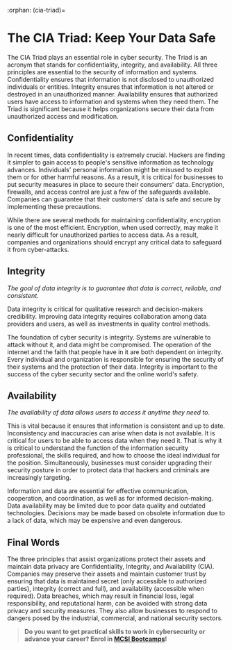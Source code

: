 :orphan:
(cia-triad)=

# The CIA Triad: Keep Your Data Safe

The CIA Triad plays an essential role in cyber security. The Triad is an acronym that stands for confidentiality, integrity, and availability. All three principles are essential to the security of information and systems. Confidentiality ensures that information is not disclosed to unauthorized individuals or entities. Integrity ensures that information is not altered or destroyed in an unauthorized manner. Availability ensures that authorized users have access to information and systems when they need them. The Triad is significant because it helps organizations secure their data from unauthorized access and modification.

## Confidentiality

In recent times, data confidentiality is extremely crucial. Hackers are finding it simpler to gain access to people's sensitive information as technology advances. Individuals' personal information might be misused to exploit them or for other harmful reasons. As a result, it is critical for businesses to put security measures in place to secure their consumers' data. Encryption, firewalls, and access control are just a few of the safeguards available. Companies can guarantee that their customers' data is safe and secure by implementing these precautions.

While there are several methods for maintaining confidentiality, encryption is one of the most efficient. Encryption, when used correctly, may make it nearly difficult for unauthorized parties to access data. As a result, companies and organizations should encrypt any critical data to safeguard it from cyber-attacks.

## Integrity

_The goal of data integrity is to guarantee that data is correct, reliable, and consistent._

Data integrity is critical for qualitative research and decision-makers credibility. Improving data integrity requires collaboration among data providers and users, as well as investments in quality control methods.

The foundation of cyber security is integrity. Systems are vulnerable to attack without it, and data might be compromised. The operation of the internet and the faith that people have in it are both dependent on integrity. Every individual and organization is responsible for ensuring the security of their systems and the protection of their data. Integrity is important to the success of the cyber security sector and the online world's safety.

## Availability

_The availability of data allows users to access it anytime they need to._

This is vital because it ensures that information is consistent and up to date. Inconsistency and inaccuracies can arise when data is not available. It is critical for users to be able to access data when they need it. That is why it is critical to understand the function of the information security professional, the skills required, and how to choose the ideal individual for the position. Simultaneously, businesses must consider upgrading their security posture in order to protect data that hackers and criminals are increasingly targeting.

Information and data are essential for effective communication, cooperation, and coordination, as well as for informed decision-making. Data availability may be limited due to poor data quality and outdated technologies. Decisions may be made based on obsolete information due to a lack of data, which may be expensive and even dangerous.

## Final Words

The three principles that assist organizations protect their assets and maintain data privacy are Confidentiality, Integrity, and Availability (CIA). Companies may preserve their assets and maintain customer trust by ensuring that data is maintained secret (only accessible to authorized parties), integrity (correct and full), and availability (accessible when required). Data breaches, which may result in financial loss, legal responsibility, and reputational harm, can be avoided with strong data privacy and security measures. They also allow businesses to respond to dangers posed by the industrial, commercial, and national security sectors.

> **Do you want to get practical skills to work in cybersecurity or advance your career? Enrol in [MCSI Bootcamps](https://www.mosse-institute.com/bootcamps.html)!**
